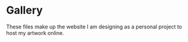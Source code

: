 # Gallery

These files make up the website I am designing as a personal project to host my artwork online.
